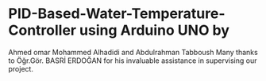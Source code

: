 # PID-Based-Water-Temperature-Controller using Arduino UNO by 
Ahmed omar Mohammed Alhadidi and Abdulrahman Tabboush 
Many thanks to Öğr.Gör.  BASRİ ERDOĞAN for his invaluable assistance in supervising our project.

